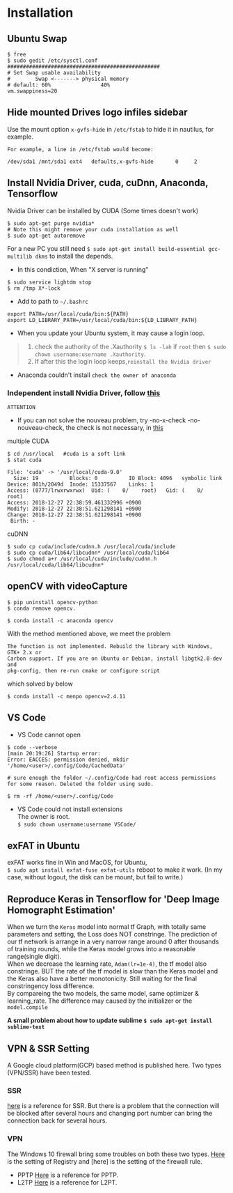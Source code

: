 # Installation

## Ubuntu Swap
```
$ free
$ sudo gedit /etc/sysctl.conf
#################################################
# Set Swap usable availability
#        Swap <-------> physical memory
# default: 60%                40%
vm.swappiness=20
```
## Hide mounted Drives logo infiles sidebar
Use the mount option `x-gvfs-hide` in `/etc/fstab` to hide it in nautilus, for example.
```
For example, a line in /etc/fstab would become:

/dev/sda1 /mnt/sda1 ext4   defaults,x-gvfs-hide       0     2
```

## Install Nvidia Driver, cuda, cuDnn, Anaconda, Tensorflow  
Nvidia Driver can be installed by CUDA (Some times doesn't work)  
```
$ sudo apt-get purge nvidia*
# Note this might remove your cuda installation as well
$ sudo apt-get autoremove 
```
For a new PC you still need `$ sudo apt-get install build-essential gcc-multilib dkms` to install the depends.  

* In this condiction, When "X server is running"  
```
$ sudo service lightdm stop
$ rm /tmp X*-lock
```
* Add to path to `~/.bashrc`
```
export PATH=/usr/local/cuda/bin:${PATH}
export LD_LIBRARY_PATH=/usr/local/cuda/bin:${LD_LIBRARY_PATH}
```
* When you update your Ubuntu system, it may cause a login loop. 
> 1. check the authority of the .Xauthority `$ ls -lah` if `root` then `$ sudo chown username:username .Xauthority`.  
> 2. If after this the login loop keeps,`reinstall the Nvidia driver`  
* Anaconda couldn't install `check the owner of anaconda`


### Independent install Nvidia Driver, follow [this](https://gist.github.com/wangruohui/df039f0dc434d6486f5d4d098aa52d07)  

`ATTENTION`      
* If you can not solve the nouveau problem, try -no-x-check -no-nouveau-check, the check is not necessary, in [this](https://blog.csdn.net/wangsidadehao/article/details/70255754)  

multiple CUDA    
```
$ cd /usr/local   #cuda is a soft link
$ stat cuda

File: 'cuda' -> '/usr/local/cuda-9.0'
  Size: 19        	Blocks: 0          IO Block: 4096   symbolic link
Device: 801h/2049d	Inode: 15337567    Links: 1
Access: (0777/lrwxrwxrwx)  Uid: (    0/    root)   Gid: (    0/    root)
Access: 2018-12-27 22:38:59.461332996 +0900
Modify: 2018-12-27 22:38:51.621298141 +0900
Change: 2018-12-27 22:38:51.621298141 +0900
 Birth: -
```  
cuDNN  
```
$ sudo cp cuda/include/cudnn.h /usr/local/cuda/include
$ sudo cp cuda/lib64/libcudnn* /usr/local/cuda/lib64
$ sudo chmod a+r /usr/local/cuda/include/cudnn.h /usr/local/cuda/lib64/libcudnn*
```

## openCV with videoCapture
```
$ pip uninstall opencv-python
$ conda remove opencv. 

$ conda install -c anaconda opencv
```
With the method mentioned above, we meet the problem  
```
The function is not implemented. Rebuild the library with Windows, GTK+ 2.x or
Carbon support. If you are on Ubuntu or Debian, install libgtk2.0-dev and
pkg-config, then re-run cmake or configure script
```
which solved by below
```
$ conda install -c menpo opencv=2.4.11
```

## VS Code 
* VS Code cannot open
```
$ code --verbose
[main 20:19:26] Startup error: 
Error: EACCES: permission denied, mkdir '/home/<user>/.config/Code/CachedData'

# sure enough the folder ~/.config/Code had root access permissions for some reason. Deleted the folder using sudo.

$ rm -rf /home/<user>/.config/Code 
```
* VS Code could not install extensions  
The owner is root.  
`$ sudo chown username:username VSCode/`

## exFAT in Ubuntu
exFAT works fine in Win and MacOS, for Ubuntu,   
`$ sudo apt install exfat-fuse exfat-utils`
reboot to make it work. (In my case, without logout, the disk can be mount, but fail to write.)

## Reproduce Keras in Tensorflow for 'Deep Image Homographt Estimation'
When we turn the `Keras` model into normal tf Graph, with totally same parameters and setting, the Loss does NOT constringe. The prediction of our tf network is arrange in a very narrow range around 0 after thousands of training rounds, while the Keras model grows into a reasonable range(single digit).  
When we decrease the learning rate, `Adam(lr=1e-4)`, the tf model also constringe. BUT the rate of the tf model is slow than the Keras model and the Keras also have a better monotonicity. Still waiting for the final constringency loss difference.  
By compareing the two models, the same model, same optimizer & learning_rate. The difference may caused by the initializer or the `model.compile`

**A small problem about how to update sublime `$ sudo apt-get install sublime-text`**

## VPN & SSR Setting
A Google cloud platform(GCP) based method is published here. Two types (VPN/SSR) have been tested. 
### SSR
[here]() is a reference for SSR. But there is a problem that the connection will be blocked after several hours and changing port number can bring the connection back for several hours. 
### VPN
The Windows 10 firewall bring some troubles on both these two types. [Here](https://www.qnap.com/en/how-to/knowledge-base/article/how-to-fix-the-issue-of-windows-10-not-connecting-to-ipsecl2tp-vpn-servers/) is the setting of Registry and [here] is the setting of the firewall rule.
* PPTP 
[Here](http://www.zhoujianhui.com/2019/01/16/centos7搭建pptpvpn一键安装脚本/) is a reference for PPTP. 
* L2TP 
[Here](https://www.dazhuanlan.com/2019/12/19/5dfad25c9ac0f/) is a reference for L2PT.
